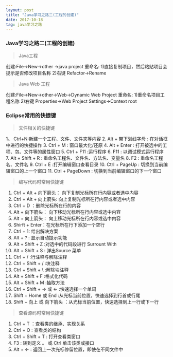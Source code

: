 ```yaml
---
layout: post
title: "Java学习之路二(工程的创建)"
date: 2017-10-18   
tag: java学习之路 
---
```


### Java学习之路二(工程的创建)

> Java工程
  
创建:File->New->other ->java project
重命名: 1)直接复制项目，然后粘贴项目会提示是否修改项目名称  2)右键 Refactor->Rename

> Java Web 工程
 
创建:File->New->other->Web->Dynamic Web Project
重命名: 1)重命名项目工程名称  2)右键 Properties->Web Project Settings->Context root


### Eclipse常用的快捷键

> 文件相关的快捷键

1。 Ctrl+N:新建一个工程、文件、文件夹等内容
2.  Alt + 带下划线字母 : 在对话框中进行的快捷操作
3.  Ctrl + M : 窗口最大化/还原
4.  Alt + Enter : 打开被选中的工程、包、文件等的属性窗口
5.  Ctrl + F11 :运行程序
6.  F11 : 以调试模式运行程序
7.  Alt + Shift + R : 重命名工程名、文件名、方法名、变量名
8.  F2 : 重命名工程名、文件名
9.  Ctrl + E :打开编辑窗口查看目录
10.  Ctrl + PageUp : 切换到当前编辑窗口的上一个窗口
11.  Ctrl + PageDown : 切换到当前编辑窗口的下一个窗口 

> 编写代码时常用快捷键

  1.  Ctrl + Alt + 向下箭头： 向下复制光标所在行内容或者选中内容
  2.  Ctrl + Alt + 向上箭头:  向上复制光标所在行内容或者选中内容
  3.  Ctrl + D ：删除光标所在行的内容
  4.  Alt + 向下箭头： 向下移动光标所在行内容或选中内容
  5.  Alt + 向上箭头： 向上移动光标所在行内容或选中内容
  6.  Shirft + Enter：在光标所在行下添加一个空行
  7.  Ctrl + 1: 给出解决方案
  8.  Alt + ? : 显示自动提示功能
  9.  Alt + Shift + Z :对选中的代码段进行 Surrount With
 10.  Alt + Shift + S : 弹出Source 菜单
 11.  Ctrl + / :行注释与解除注释
 12.  Ctrl + Shift + / :块注释
 13.  Ctrl + Shift + \ :解除块注释
 14.  Alt + Shift + F :格式化代码
 15.  Alt + Shift + M :抽取方法
 16.  Ctrl + Shift + -> 或 <- :快速选择一个单词
 17.  Shift + Home 或 End :从光标当前位置，快速选择到行首或行尾
 18.  Shift + 向上 或 向下箭头 ：从光标当前位置，快速选择到上一行或下一行

> 查看源码时常用快捷键

1.  Ctrl + T ：查看类的继承、实现关系
2.  Ctrl + O : 查看类的结构
3.  Ctrl + Shift + T : 打开查看类窗口
4.  F3 : 转到定义 。 或 Ctrl 单击该类或接口
5.  Alt + <- : 返回上一次光标停留位置，即使在不同文件中